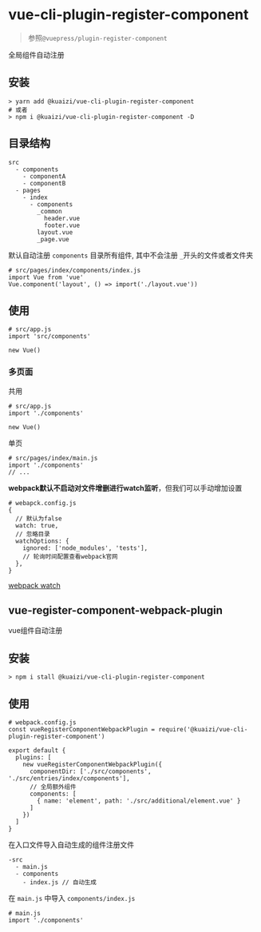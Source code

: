 #  vue-cli-plugin-register-component

> 参照`@vuepress/plugin-register-component`

全局组件自动注册

## 安装

```
> yarn add @kuaizi/vue-cli-plugin-register-component
# 或者
> npm i @kuaizi/vue-cli-plugin-register-component -D
```

## 目录结构

```
src
  - components
    - componentA
    - componentB
  - pages
    - index
      - components
        _common
          header.vue
          footer.vue
        layout.vue
        _page.vue
```

默认自动注册 `components` 目录所有组件, 其中不会注册 `_`开头的文件或者文件夹

```
# src/pages/index/components/index.js
import Vue from 'vue'
Vue.component('layout', () => import('./layout.vue'))
```

## 使用

```
# src/app.js
import 'src/components'

new Vue()
```

### 多页面

共用
```
# src/app.js
import './components'

new Vue()
```

单页
```
# src/pages/index/main.js
import './components'
// ...
```

**webpack默认不启动对文件增删进行watch监听**，但我们可以手动增加设置

```
# webapck.config.js
{
  // 默认为false
  watch: true,
  // 忽略目录
  watchOptions: {
    ignored: ['node_modules', 'tests'],
    // 轮询时间配置查看webpack官网
  },
}
```

[webpack watch](https://webpack.js.org/configuration/watch/)

## vue-register-component-webpack-plugin

vue组件自动注册

## 安装

```
> npm i stall @kuaizi/vue-cli-plugin-register-component
```

## 使用

```
# webpack.config.js
const vueRegisterComponentWebpackPlugin = require('@kuaizi/vue-cli-plugin-register-component')

export default {
  plugins: [
    new vueRegisterComponentWebpackPlugin({
      componentDir: ['./src/components', './src/entries/index/components'],
      // 全局额外组件
      components: [
        { name: 'element', path: './src/additional/element.vue' }
      ]
    })
  ]
}
```

在入口文件导入自动生成的组件注册文件

```
-src
  - main.js
  - components
    - index.js // 自动生成
```

在 `main.js` 中导入 `components/index.js`

```
# main.js
import './components'
```